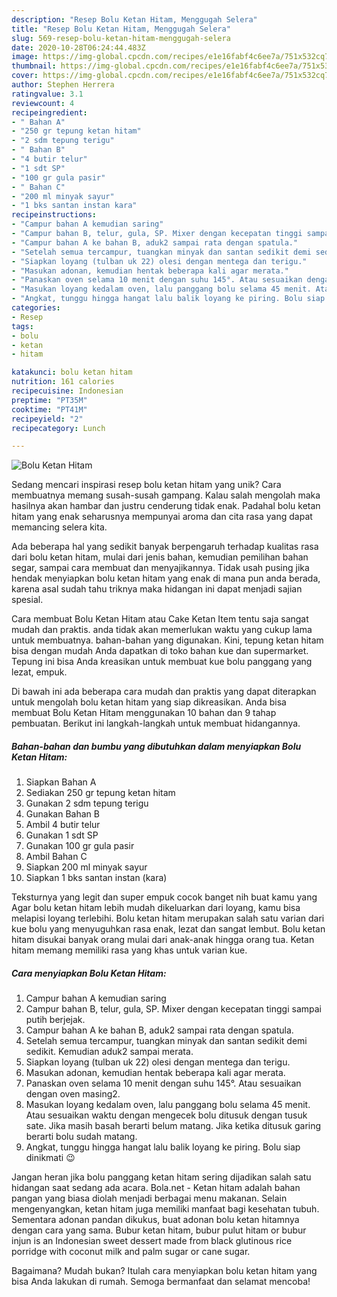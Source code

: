 ```yaml
---
description: "Resep Bolu Ketan Hitam, Menggugah Selera"
title: "Resep Bolu Ketan Hitam, Menggugah Selera"
slug: 569-resep-bolu-ketan-hitam-menggugah-selera
date: 2020-10-28T06:24:44.483Z
image: https://img-global.cpcdn.com/recipes/e1e16fabf4c6ee7a/751x532cq70/bolu-ketan-hitam-foto-resep-utama.jpg
thumbnail: https://img-global.cpcdn.com/recipes/e1e16fabf4c6ee7a/751x532cq70/bolu-ketan-hitam-foto-resep-utama.jpg
cover: https://img-global.cpcdn.com/recipes/e1e16fabf4c6ee7a/751x532cq70/bolu-ketan-hitam-foto-resep-utama.jpg
author: Stephen Herrera
ratingvalue: 3.1
reviewcount: 4
recipeingredient:
- " Bahan A"
- "250 gr tepung ketan hitam"
- "2 sdm tepung terigu"
- " Bahan B"
- "4 butir telur"
- "1 sdt SP"
- "100 gr gula pasir"
- " Bahan C"
- "200 ml minyak sayur"
- "1 bks santan instan kara"
recipeinstructions:
- "Campur bahan A kemudian saring"
- "Campur bahan B, telur, gula, SP. Mixer dengan kecepatan tinggi sampai putih berjejak."
- "Campur bahan A ke bahan B, aduk2 sampai rata dengan spatula."
- "Setelah semua tercampur, tuangkan minyak dan santan sedikit demi sedikit. Kemudian aduk2 sampai merata."
- "Siapkan loyang (tulban uk 22) olesi dengan mentega dan terigu."
- "Masukan adonan, kemudian hentak beberapa kali agar merata."
- "Panaskan oven selama 10 menit dengan suhu 145°. Atau sesuaikan dengan oven masing2."
- "Masukan loyang kedalam oven, lalu panggang bolu selama 45 menit. Atau sesuaikan waktu dengan mengecek bolu ditusuk dengan tusuk sate. Jika masih basah berarti belum matang. Jika ketika ditusuk garing berarti bolu sudah matang."
- "Angkat, tunggu hingga hangat lalu balik loyang ke piring. Bolu siap dinikmati 😉"
categories:
- Resep
tags:
- bolu
- ketan
- hitam

katakunci: bolu ketan hitam 
nutrition: 161 calories
recipecuisine: Indonesian
preptime: "PT35M"
cooktime: "PT41M"
recipeyield: "2"
recipecategory: Lunch

---
```



![Bolu Ketan Hitam](https://img-global.cpcdn.com/recipes/e1e16fabf4c6ee7a/751x532cq70/bolu-ketan-hitam-foto-resep-utama.jpg)

Sedang mencari inspirasi resep bolu ketan hitam yang unik? Cara membuatnya memang susah-susah gampang. Kalau salah mengolah maka hasilnya akan hambar dan justru cenderung tidak enak. Padahal bolu ketan hitam yang enak seharusnya mempunyai aroma dan cita rasa yang dapat memancing selera kita.

Ada beberapa hal yang sedikit banyak berpengaruh terhadap kualitas rasa dari bolu ketan hitam, mulai dari jenis bahan, kemudian pemilihan bahan segar, sampai cara membuat dan menyajikannya. Tidak usah pusing jika hendak menyiapkan bolu ketan hitam yang enak di mana pun anda berada, karena asal sudah tahu triknya maka hidangan ini dapat menjadi sajian spesial.

Cara membuat Bolu Ketan Hitam atau Cake Ketan Item tentu saja sangat mudah dan praktis. anda tidak akan memerlukan waktu yang cukup lama untuk membuatnya. bahan-bahan yang digunakan. Kini, tepung ketan hitam bisa dengan mudah Anda dapatkan di toko bahan kue dan supermarket. Tepung ini bisa Anda kreasikan untuk membuat kue bolu panggang yang lezat, empuk.


Di bawah ini ada beberapa cara mudah dan praktis yang dapat diterapkan untuk mengolah bolu ketan hitam yang siap dikreasikan. Anda bisa membuat Bolu Ketan Hitam menggunakan 10 bahan dan 9 tahap pembuatan. Berikut ini langkah-langkah untuk membuat hidangannya.

<!--inarticleads1-->

##### Bahan-bahan dan bumbu yang dibutuhkan dalam menyiapkan Bolu Ketan Hitam:

1. Siapkan  Bahan A
1. Sediakan 250 gr tepung ketan hitam
1. Gunakan 2 sdm tepung terigu
1. Gunakan  Bahan B
1. Ambil 4 butir telur
1. Gunakan 1 sdt SP
1. Gunakan 100 gr gula pasir
1. Ambil  Bahan C
1. Siapkan 200 ml minyak sayur
1. Siapkan 1 bks santan instan (kara)


Teksturnya yang legit dan super empuk cocok banget nih buat kamu yang Agar bolu ketan hitam lebih mudah dikeluarkan dari loyang, kamu bisa melapisi loyang terlebihi. Bolu ketan hitam merupakan salah satu varian dari kue bolu yang menyuguhkan rasa enak, lezat dan sangat lembut. Bolu ketan hitam disukai banyak orang mulai dari anak-anak hingga orang tua. Ketan hitam memang memiliki rasa yang khas untuk varian kue. 

<!--inarticleads2-->

##### Cara menyiapkan Bolu Ketan Hitam:

1. Campur bahan A kemudian saring
1. Campur bahan B, telur, gula, SP. Mixer dengan kecepatan tinggi sampai putih berjejak.
1. Campur bahan A ke bahan B, aduk2 sampai rata dengan spatula.
1. Setelah semua tercampur, tuangkan minyak dan santan sedikit demi sedikit. Kemudian aduk2 sampai merata.
1. Siapkan loyang (tulban uk 22) olesi dengan mentega dan terigu.
1. Masukan adonan, kemudian hentak beberapa kali agar merata.
1. Panaskan oven selama 10 menit dengan suhu 145°. Atau sesuaikan dengan oven masing2.
1. Masukan loyang kedalam oven, lalu panggang bolu selama 45 menit. Atau sesuaikan waktu dengan mengecek bolu ditusuk dengan tusuk sate. Jika masih basah berarti belum matang. Jika ketika ditusuk garing berarti bolu sudah matang.
1. Angkat, tunggu hingga hangat lalu balik loyang ke piring. Bolu siap dinikmati 😉


Jangan heran jika bolu panggang ketan hitam sering dijadikan salah satu hidangan saat sedang ada acara. Bola.net - Ketan hitam adalah bahan pangan yang biasa diolah menjadi berbagai menu makanan. Selain mengenyangkan, ketan hitam juga memiliki manfaat bagi kesehatan tubuh. Sementara adonan pandan dikukus, buat adonan bolu ketan hitamnya dengan cara yang sama. Bubur ketan hitam, bubur pulut hitam or bubur injun is an Indonesian sweet dessert made from black glutinous rice porridge with coconut milk and palm sugar or cane sugar. 

Bagaimana? Mudah bukan? Itulah cara menyiapkan bolu ketan hitam yang bisa Anda lakukan di rumah. Semoga bermanfaat dan selamat mencoba!
